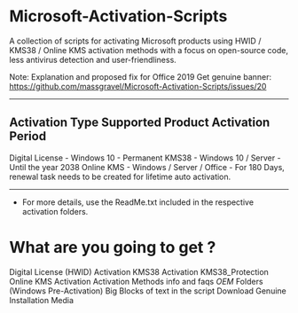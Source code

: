 # Microsoft-Activation-Scripts
A collection of scripts for activating Microsoft products using HWID / KMS38 / Online KMS activation methods with a focus on open-source code, less antivirus detection and user-friendliness.

Note:
Explanation and proposed fix for Office 2019 Get genuine banner:
https://github.com/massgravel/Microsoft-Activation-Scripts/issues/20

----------------------------------------------------------------------------------------------
Activation Type       Supported Product             Activation Period
----------------------------------------------------------------------------------------------

Digital License    -  Windows 10                 -  Permanent
KMS38              -  Windows 10 / Server        -  Until the year 2038
Online KMS         -  Windows / Server / Office  -  For 180 Days, renewal task needs to be 
                                                    created for lifetime auto activation.

----------------------------------------------------------------------------------------------

* For more details, use the ReadMe.txt included in the respective activation folders.

# What are you going to get ?

Digital License (HWID) Activation
KMS38 Activation
KMS38_Protection
Online KMS Activation
Activation Methods info and faqs
$OEM$ Folders (Windows Pre-Activation)
Big Blocks of text in the script
Download Genuine Installation Media
